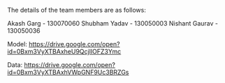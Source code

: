 The details of the team members are as follows:

Akash Garg - 130070060
Shubham Yadav - 130050003
Nishant Gaurav - 130050036

Model: https://drive.google.com/open?id=0Bxm3VyXTBAxheU9QcjlIOFZ3Ymc

Data: https://drive.google.com/open?id=0Bxm3VyXTBAxhVWpGNF9Uc3BRZGs
